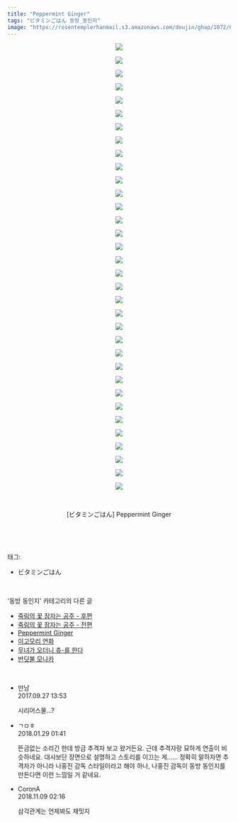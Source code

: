 ```yaml
---
title: "Peppermint Ginger"
tags: "ビタミンごはん 동방_동인지"
image: "https://rosentemplerhanmail.s3.amazonaws.com/doujin/ghap/1072/001.jpg"
---
```

<div class="article">
<p style="text-align: center; clear: none; float: none;"><img src="{{ site.imgserver11 }}/ghap/1072/001.jpg"/></p>
<p style="text-align: center; clear: none; float: none;"><img src="{{ site.imgserver11 }}/ghap/1072/002.jpg"/></p>
<p style="text-align: center; clear: none; float: none;"><img src="{{ site.imgserver11 }}/ghap/1072/003.jpg"/></p>
<p style="text-align: center; clear: none; float: none;"><img src="{{ site.imgserver11 }}/ghap/1072/004.jpg"/></p>
<p style="text-align: center; clear: none; float: none;"><img src="{{ site.imgserver11 }}/ghap/1072/005.jpg"/></p>
<p style="text-align: center; clear: none; float: none;"><img src="{{ site.imgserver11 }}/ghap/1072/006.jpg"/></p>
<p style="text-align: center; clear: none; float: none;"><img src="{{ site.imgserver11 }}/ghap/1072/007.jpg"/></p>
<p style="text-align: center; clear: none; float: none;"><img src="{{ site.imgserver11 }}/ghap/1072/008.jpg"/></p>
<p style="text-align: center; clear: none; float: none;"><img src="{{ site.imgserver11 }}/ghap/1072/009.jpg"/></p>
<p style="text-align: center; clear: none; float: none;"><img src="{{ site.imgserver11 }}/ghap/1072/010.jpg"/></p>
<p style="text-align: center; clear: none; float: none;"><img src="{{ site.imgserver11 }}/ghap/1072/011.jpg"/></p>
<p style="text-align: center; clear: none; float: none;"><img src="{{ site.imgserver11 }}/ghap/1072/012.jpg"/></p>
<p style="text-align: center; clear: none; float: none;"><img src="{{ site.imgserver11 }}/ghap/1072/013.jpg"/></p>
<p style="text-align: center; clear: none; float: none;"><img src="{{ site.imgserver11 }}/ghap/1072/014.jpg"/></p>
<p style="text-align: center; clear: none; float: none;"><img src="{{ site.imgserver11 }}/ghap/1072/015.jpg"/></p>
<p style="text-align: center; clear: none; float: none;"><img src="{{ site.imgserver11 }}/ghap/1072/016.jpg"/></p>
<p style="text-align: center; clear: none; float: none;"><img src="{{ site.imgserver11 }}/ghap/1072/017.jpg"/></p>
<p style="text-align: center; clear: none; float: none;"><img src="{{ site.imgserver11 }}/ghap/1072/018.jpg"/></p>
<p style="text-align: center; clear: none; float: none;"><img src="{{ site.imgserver11 }}/ghap/1072/019.jpg"/></p>
<p style="text-align: center; clear: none; float: none;"><img src="{{ site.imgserver11 }}/ghap/1072/020.jpg"/></p>
<p style="text-align: center; clear: none; float: none;"><img src="{{ site.imgserver11 }}/ghap/1072/021.jpg"/></p>
<p style="text-align: center; clear: none; float: none;"><img src="{{ site.imgserver11 }}/ghap/1072/022.jpg"/></p>
<p style="text-align: center; clear: none; float: none;"><img src="{{ site.imgserver11 }}/ghap/1072/023.jpg"/></p>
<p style="text-align: center; clear: none; float: none;"><img src="{{ site.imgserver11 }}/ghap/1072/024.jpg"/></p>
<p style="text-align: center; clear: none; float: none;"><img src="{{ site.imgserver11 }}/ghap/1072/025.jpg"/></p>
<p style="text-align: center; clear: none; float: none;"><img src="{{ site.imgserver11 }}/ghap/1072/026.jpg"/></p>
<p style="text-align: center; clear: none; float: none;"><img src="{{ site.imgserver11 }}/ghap/1072/027.jpg"/></p>
<p style="text-align: center; clear: none; float: none;"><img src="{{ site.imgserver11 }}/ghap/1072/028.jpg"/></p>
<p style="text-align: center; clear: none; float: none;"><img src="{{ site.imgserver11 }}/ghap/1072/029.jpg"/></p>
<p style="text-align: center; clear: none; float: none;"><img src="{{ site.imgserver11 }}/ghap/1072/030.jpg"/></p>
<p style="text-align: center; clear: none; float: none;"><img src="{{ site.imgserver11 }}/ghap/1072/031.jpg"/></p>
<p style="text-align: center; clear: none; float: none;"><img src="{{ site.imgserver11 }}/ghap/1072/032.jpg"/></p>
<p style="text-align: center; clear: none; float: none;"><img src="{{ site.imgserver11 }}/ghap/1072/033.jpg"/></p>
<p style="text-align: center; clear: none; float: none;"><img src="{{ site.imgserver11 }}/ghap/1072/034.jpg"/></p>
<p style="text-align: center; clear: none; float: none;"><br/></p>
<p style="text-align: center; clear: none; float: none;">[ビタミンごはん] Peppermint Ginger</p>
<p><br/></p>
</div><br/>
<div class="tagTrail">
<p>태그: </p>
<ul>
<li>ビタミンごはん</li>
</ul>
</div><br/>
<div class="another">
<p>'동방 동인지' 카테고리의 다른 글</p>
<ul>
<li><a href="/ghap_1074">죽림의 꽃 잠자는 공주 - 후편</a></li>
<li><a href="/ghap_1073">죽림의 꽃 잠자는 공주 - 전편</a></li>
<li><a href="/ghap_1072">Peppermint Ginger</a></li>
<li><a href="/ghap_1071">이고모리 연화</a></li>
<li><a href="/ghap_1070">무녀가 오더니 츄-를 한다</a></li>
<li><a href="/ghap_1069">반딧불 모나카</a></li>
</ul>
</div><br/>
<div class="cb_module cb_fluid">
<div class="cb_wrt cb_profile">
<div class="comment">
<ul>
<li class="cb_thumb_off" id="comment15091621">
<div class="cb_comment_area">
<div class="cb_info_area">
<div class="cb_section">
<span class="cb_nick_name">만남</span>
</div>
<div class="cb_section">
<span class="cb_date">2017.09.27 13:53 </span>
</div>
</div>
<div class="cb_dsc_comment">
<p class="cb_dsc">
											시리어스물...?
										</p>
</div>
</div></li>
<li class="cb_thumb_off" id="comment15185979">
<div class="cb_comment_area">
<div class="cb_info_area">
<div class="cb_section">
<span class="cb_nick_name">ㄱㅁㅎ</span>
</div>
<div class="cb_section">
<span class="cb_date">2018.01.29 01:41 </span>
</div>
</div>
<div class="cb_dsc_comment">
<p class="cb_dsc">
											뜬금없는 소리긴 한데 방금 추격자 보고 왔거든요. 근데 추격자랑 묘하게 연출이 비슷하네요. 대사보단 장면으로 설명하고 스토리를 이끄는 게...... 정확히 말하자면 추격자가 아니라 나홍진 감독 스타일이라고 해야 하나, 나홍진 감독이 동방 동인지를 만든다면 이런 느낌일 거 같네요.
										</p>
</div>
</div></li>
<li class="cb_thumb_off" id="comment15370194">
<div class="cb_comment_area">
<div class="cb_info_area">
<div class="cb_section">
<span class="cb_nick_name">CoronA</span>
</div>
<div class="cb_section">
<span class="cb_date">2018.11.09 02:16 </span>
</div>
</div>
<div class="cb_dsc_comment">
<p class="cb_dsc">
											삼각관계는 언제봐도 재밋지
										</p>
</div>
</div></li>
</ul>
</div>
</div><!-- commentList close -->
</div><br/>
